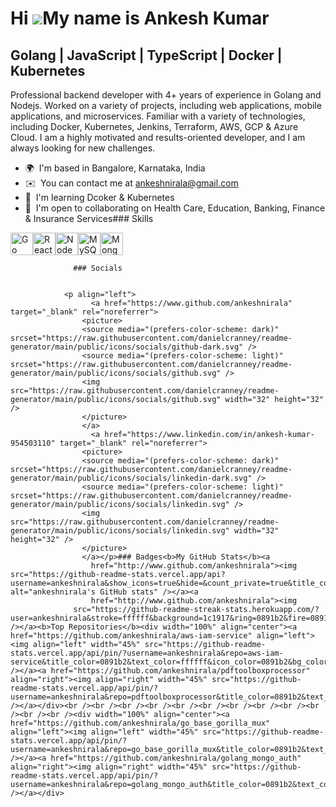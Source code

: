 Hi ![](https://user-images.githubusercontent.com/18350557/176309783-0785949b-9127-417c-8b55-ab5a4333674e.gif)My name is Ankesh Kumar
====================================================================================================================================

Golang | JavaScript | TypeScript | Docker | Kubernetes
------------------------------------------------------

Professional backend developer with 4+ years of experience in Golang and Nodejs. Worked on a variety of projects, including web applications, mobile applications, and microservices. Familiar with a variety of technologies, including Docker, Kubernetes, Jenkins, Terraform, AWS, GCP & Azure Cloud. I am a highly motivated and results-oriented developer, and I am always looking for new challenges.

*   🌍  I'm based in Bangalore, Karnataka, India
*   ✉️  You can contact me at [ankeshnirala@gmail.com](mailto:ankeshnirala@gmail.com)
*   🧠  I'm learning Dcoker & Kubernetes
*   🤝  I'm open to collaborating on Health Care, Education, Banking, Finance & Insurance Services### Skills 
<p align="left">
<a href="https://go.dev/doc/" target="_blank" rel="noreferrer"><img src="https://raw.githubusercontent.com/danielcranney/readme-generator/main/public/icons/skills/go-colored.svg" width="36" height="36" alt="Go" /></a><a href="https://reactjs.org/" target="_blank" rel="noreferrer"><img src="https://raw.githubusercontent.com/danielcranney/readme-generator/main/public/icons/skills/react-colored.svg" width="36" height="36" alt="React" /></a><a href="https://nodejs.org/en/" target="_blank" rel="noreferrer"><img src="https://raw.githubusercontent.com/danielcranney/readme-generator/main/public/icons/skills/nodejs-colored.svg" width="36" height="36" alt="NodeJS" /></a><a href="https://www.mysql.com/" target="_blank" rel="noreferrer"><img src="https://raw.githubusercontent.com/danielcranney/readme-generator/main/public/icons/skills/mysql-colored.svg" width="36" height="36" alt="MySQL" /></a><a href="https://www.mongodb.com/" target="_blank" rel="noreferrer"><img src="https://raw.githubusercontent.com/danielcranney/readme-generator/main/public/icons/skills/mongodb-colored.svg" width="36" height="36" alt="MongoDB" /></a>
                    </p>
                    
                  ### Socials
                  
                  
                <p align="left">
                      <a href="https://www.github.com/ankeshnirala" target="_blank" rel="noreferrer">
                    <picture>
                    <source media="(prefers-color-scheme: dark)" srcset="https://raw.githubusercontent.com/danielcranney/readme-generator/main/public/icons/socials/github-dark.svg" />
                    <source media="(prefers-color-scheme: light)" srcset="https://raw.githubusercontent.com/danielcranney/readme-generator/main/public/icons/socials/github.svg" />
                    <img src="https://raw.githubusercontent.com/danielcranney/readme-generator/main/public/icons/socials/github.svg" width="32" height="32" />
                    </picture>
                    </a>
                      <a href="https://www.linkedin.com/in/ankesh-kumar-954503110" target="_blank" rel="noreferrer">
                    <picture>
                    <source media="(prefers-color-scheme: dark)" srcset="https://raw.githubusercontent.com/danielcranney/readme-generator/main/public/icons/socials/linkedin-dark.svg" />
                    <source media="(prefers-color-scheme: light)" srcset="https://raw.githubusercontent.com/danielcranney/readme-generator/main/public/icons/socials/linkedin.svg" />
                    <img src="https://raw.githubusercontent.com/danielcranney/readme-generator/main/public/icons/socials/linkedin.svg" width="32" height="32" />
                    </picture>
                    </a></p>### Badges<b>My GitHub Stats</b><a
                      href="http://www.github.com/ankeshnirala"><img src="https://github-readme-stats.vercel.app/api?username=ankeshnirala&show_icons=true&hide=&count_private=true&title_color=0891b2&text_color=ffffff&icon_color=0891b2&bg_color=1c1917&hide_border=true&show_icons=true" alt="ankeshnirala's GitHub stats" /></a><a
                      href="http://www.github.com/ankeshnirala"><img
                  src="https://github-readme-streak-stats.herokuapp.com/?user=ankeshnirala&stroke=ffffff&background=1c1917&ring=0891b2&fire=0891b2&currStreakNum=ffffff&currStreakLabel=0891b2&sideNums=ffffff&sideLabels=ffffff&dates=ffffff&hide_border=true" /></a><b>Top Repositories</b><div width="100%" align="center"><a href="https://github.com/ankeshnirala/aws-iam-service" align="left"><img align="left" width="45%" src="https://github-readme-stats.vercel.app/api/pin/?username=ankeshnirala&repo=aws-iam-service&title_color=0891b2&text_color=ffffff&icon_color=0891b2&bg_color=1c1917&hide_border=true&locale=en" /></a><a href="https://github.com/ankeshnirala/pdftoolboxprocessor" align="right"><img align="right" width="45%" src="https://github-readme-stats.vercel.app/api/pin/?username=ankeshnirala&repo=pdftoolboxprocessor&title_color=0891b2&text_color=ffffff&icon_color=0891b2&bg_color=1c1917&hide_border=true&locale=en" /></a></div><br /><br /><br /><br /><br /><br /><br /><br /><br /><br /><br /><br /><div width="100%" align="center"><a href="https://github.com/ankeshnirala/go_base_gorilla_mux" align="left"><img align="left" width="45%" src="https://github-readme-stats.vercel.app/api/pin/?username=ankeshnirala&repo=go_base_gorilla_mux&title_color=0891b2&text_color=ffffff&icon_color=0891b2&bg_color=1c1917&hide_border=true&locale=en" /></a><a href="https://github.com/ankeshnirala/golang_mongo_auth" align="right"><img align="right" width="45%" src="https://github-readme-stats.vercel.app/api/pin/?username=ankeshnirala&repo=golang_mongo_auth&title_color=0891b2&text_color=ffffff&icon_color=0891b2&bg_color=1c1917&hide_border=true&locale=en" /></a></div>
